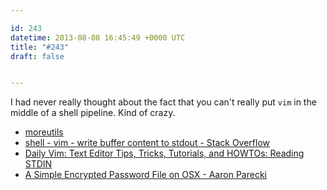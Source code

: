 ```yaml
---

id: 243
datetime: 2013-08-08 16:45:49 +0000 UTC
title: "#243"
draft: false


---
```


I had never really thought about the fact that you can't really put `vim` in the middle of a shell pipeline. Kind of crazy. 

 
 * [moreutils](http://joeyh.name/code/moreutils/)
 * [shell - vim - write buffer content to stdout - Stack Overflow](http://stackoverflow.com/questions/3219479/vim-write-buffer-content-to-stdout)
 * [Daily Vim: Text Editor Tips, Tricks, Tutorials, and HOWTOs: Reading STDIN](http://dailyvim.blogspot.com/2008/03/reading-stdin.html)
 * [A Simple Encrypted Password File on OSX - Aaron Parecki](http://aaronparecki.com/articles/2013/07/29/1/a-simple-encrypted-password-file-on-osx)


